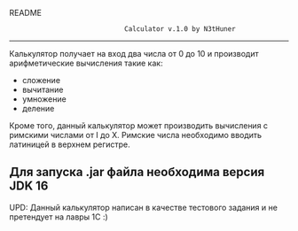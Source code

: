README

                                 Calculator v.1.0 by N3tHuner
-------------------------------------------------------------


<p>Калькулятор получает на вход два числа  от 0 до 10
и производит арифметические вычисления такие как:

- сложение
- вычитание
- умножение
- деление

Кроме того, данный калькулятор может производить
вычисления c римскими числами от I до X.
Римские числа необходимо вводить латиницей
в верхнем регистре.</p>

Для запуска .jar файла необходимa версия JDK 16 
--------------------------------------------------------------
UPD: Данный калькулятор написан в качестве тестового
     задания и не претендует на лавры 1C :)

